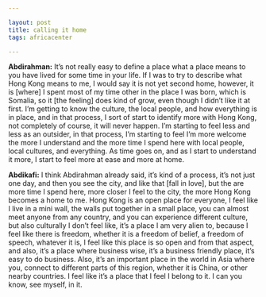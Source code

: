 ```yaml
---

layout: post
title: calling it home
tags: africacenter

---
```


**Abdirahman:** It’s not really easy to define a place what a place means to you have lived for some time in your life. If I was to try to describe what Hong Kong means to me, I would say it is not yet second home, however, it is [where] I spent most of my time other in the place I was born, which is Somalia, so it [the feeling] does kind of grow, even though I didn’t like it at first. I’m getting to know the culture, the local people, and how everything is in place, and in that process, I sort of start to identify more with Hong Kong, not completely of course, it will never happen. I’m starting to feel less and less as an outsider, in that process, I’m starting to feel I’m more welcome the more I understand and the more time I spend here with local people, local cultures, and everything. As time goes on, and as I start to understand it more, I start to feel more at ease and more at home. 

**Abdikafi:** I think Abdirahman already said, it’s kind of a process, it’s not just one day, and then you see the city, and like that [fall in love], but the are more time I spend here, more closer I feel to the city, the more Hong Kong becomes a home to me. Hong Kong is an open place for everyone, I feel like I live in a mini wall, the walls put together in a small place, you can almost meet anyone from any country, and you can experience different culture, but also culturally I don’t feel like, it’s a place I am very alien to, because I feel like there is freedom, whether it is a freedom of belief, a freedom of speech, whatever it is, I feel like this place is so open and from that aspect, and also, it’s a place where business wise, it’s a business friendly place, it’s easy to do business. Also, it’s an important place in the world in Asia where you, connect to different parts of this region, whether it is China, or other nearby countries. I feel like it’s a place that I feel I belong to it. I can you know, see myself, in it. 

